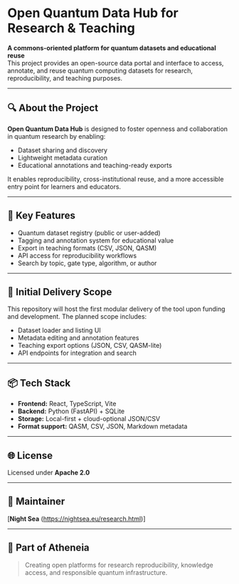 # Open Quantum Data Hub for Research & Teaching

**A commons-oriented platform for quantum datasets and educational reuse**  
This project provides an open-source data portal and interface to access, annotate, and reuse quantum computing datasets for research, reproducibility, and teaching purposes.

---

## 🔍 About the Project

**Open Quantum Data Hub** is designed to foster openness and collaboration in quantum research by enabling:

- Dataset sharing and discovery  
- Lightweight metadata curation  
- Educational annotations and teaching-ready exports

It enables reproducibility, cross-institutional reuse, and a more accessible entry point for learners and educators.

---

## 🎯 Key Features

- Quantum dataset registry (public or user-added)  
- Tagging and annotation system for educational value  
- Export in teaching formats (CSV, JSON, QASM)  
- API access for reproducibility workflows  
- Search by topic, gate type, algorithm, or author

---

## 🧪 Initial Delivery Scope

This repository will host the first modular delivery of the tool upon funding and development. The planned scope includes:

- Dataset loader and listing UI  
- Metadata editing and annotation features  
- Teaching export options (JSON, CSV, QASM-lite)  
- API endpoints for integration and search

---

## 📦 Tech Stack

- **Frontend:** React, TypeScript, Vite  
- **Backend:** Python (FastAPI) + SQLite  
- **Storage:** Local-first + cloud-optional JSON/CSV  
- **Format support:** QASM, CSV, JSON, Markdown metadata


---

## 🌐 License

Licensed under **Apache 2.0**

---

## 🤝 Maintainer

[**Night Sea**  (https://nightsea.eu/research.html)]

---

## 🧭 Part of Atheneia

> Creating open platforms for research reproducibility, knowledge access, and responsible quantum infrastructure.
